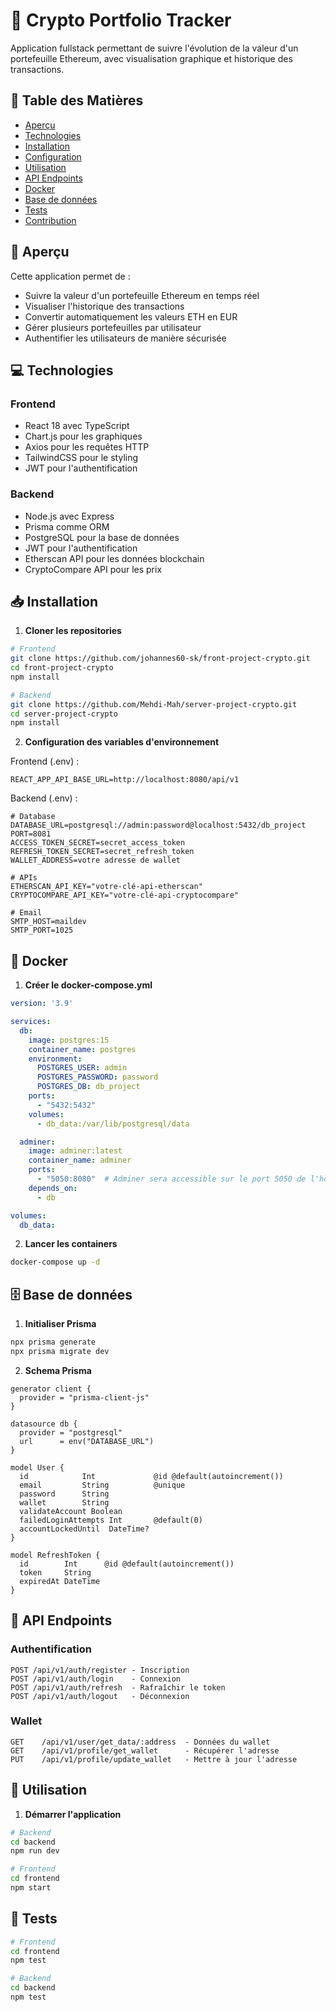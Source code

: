 # 🚀 Crypto Portfolio Tracker

Application fullstack permettant de suivre l'évolution de la valeur d'un portefeuille Ethereum, avec visualisation graphique et historique des transactions.

## 📑 Table des Matières

- [Aperçu](#aperçu)
- [Technologies](#technologies)
- [Installation](#installation)
- [Configuration](#configuration)
- [Utilisation](#utilisation)
- [API Endpoints](#api-endpoints)
- [Docker](#docker)
- [Base de données](#base-de-données)
- [Tests](#tests)
- [Contribution](#contribution)

## 🎯 Aperçu

Cette application permet de :
- Suivre la valeur d'un portefeuille Ethereum en temps réel
- Visualiser l'historique des transactions
- Convertir automatiquement les valeurs ETH en EUR
- Gérer plusieurs portefeuilles par utilisateur
- Authentifier les utilisateurs de manière sécurisée

## 💻 Technologies

### Frontend
- React 18 avec TypeScript
- Chart.js pour les graphiques
- Axios pour les requêtes HTTP
- TailwindCSS pour le styling
- JWT pour l'authentification

### Backend
- Node.js avec Express
- Prisma comme ORM
- PostgreSQL pour la base de données
- JWT pour l'authentification
- Etherscan API pour les données blockchain
- CryptoCompare API pour les prix



## 📥 Installation

1. **Cloner les repositories**
```bash
# Frontend
git clone https://github.com/johannes60-sk/front-project-crypto.git
cd front-project-crypto
npm install

# Backend
git clone https://github.com/Mehdi-Mah/server-project-crypto.git
cd server-project-crypto
npm install
```

2. **Configuration des variables d'environnement**

Frontend (.env) :
```env
REACT_APP_API_BASE_URL=http://localhost:8080/api/v1
```

Backend (.env) :
```env
# Database
DATABASE_URL=postgresql://admin:password@localhost:5432/db_project
PORT=8081
ACCESS_TOKEN_SECRET=secret_access_token
REFRESH_TOKEN_SECRET=secret_refresh_token
WALLET_ADDRESS=votre adresse de wallet

# APIs
ETHERSCAN_API_KEY="votre-clé-api-etherscan"
CRYPTOCOMPARE_API_KEY="votre-clé-api-cryptocompare"

# Email
SMTP_HOST=maildev
SMTP_PORT=1025
```

## 🐳 Docker

1. **Créer le docker-compose.yml**
```yaml
version: '3.9'

services:
  db:
    image: postgres:15
    container_name: postgres
    environment:
      POSTGRES_USER: admin
      POSTGRES_PASSWORD: password
      POSTGRES_DB: db_project
    ports:
      - "5432:5432"
    volumes:
      - db_data:/var/lib/postgresql/data

  adminer:
    image: adminer:latest
    container_name: adminer
    ports:
      - "5050:8080"  # Adminer sera accessible sur le port 5050 de l'hôte
    depends_on:
      - db

volumes:
  db_data:

```

2. **Lancer les containers**
```bash
docker-compose up -d
```

## 🗄️ Base de données

1. **Initialiser Prisma**
```bash
npx prisma generate
npx prisma migrate dev
```

2. **Schema Prisma**
```prisma
generator client {
  provider = "prisma-client-js"
}

datasource db {
  provider = "postgresql"
  url      = env("DATABASE_URL")
}

model User {
  id            Int             @id @default(autoincrement())
  email         String          @unique
  password      String
  wallet        String
  validateAccount Boolean
  failedLoginAttempts Int       @default(0)
  accountLockedUntil  DateTime?
}

model RefreshToken {
  id        Int      @id @default(autoincrement())
  token     String
  expiredAt DateTime
}
```

## 🔌 API Endpoints

### Authentification
```
POST /api/v1/auth/register - Inscription
POST /api/v1/auth/login    - Connexion
POST /api/v1/auth/refresh  - Rafraîchir le token
POST /api/v1/auth/logout   - Déconnexion
```

### Wallet
```
GET    /api/v1/user/get_data/:address  - Données du wallet
GET    /api/v1/profile/get_wallet      - Récupérer l'adresse
PUT    /api/v1/profile/update_wallet   - Mettre à jour l'adresse
```

## 📱 Utilisation

1. **Démarrer l'application**
```bash
# Backend
cd backend
npm run dev

# Frontend
cd frontend
npm start
```

## 🧪 Tests

```bash
# Frontend
cd frontend
npm test

# Backend
cd backend
npm test
```


